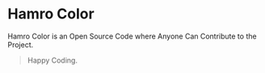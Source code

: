 # Hamro Color 

Hamro Color is an Open Source Code where Anyone Can Contribute to the Project.

>Happy Coding.
